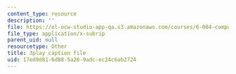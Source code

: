 ```yaml
---
content_type: resource
description: ''
file: https://ol-ocw-studio-app-qa.s3.amazonaws.com/courses/6-004-computation-structures-spring-2017/17ed9d816d885a269adcec24c6ab2724_oi1Jb-dGsWU.vtt
file_type: application/x-subrip
parent_uid: null
resourcetype: Other
title: 3play caption file
uid: 17ed9d81-6d88-5a26-9adc-ec24c6ab2724
---
```

